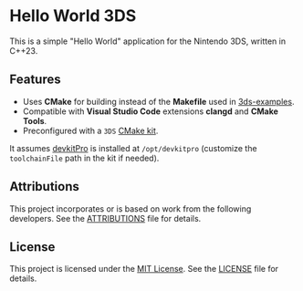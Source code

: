# Hello World 3DS

This is a simple "Hello World" application for the Nintendo 3DS, written in C++23.

## Features

-   Uses **CMake** for building instead of the **Makefile** used in [3ds-examples](https://github.com/devkitPro/3ds-examples/).
-   Compatible with **Visual Studio Code** extensions **clangd** and **CMake Tools**.
-   Preconfigured with a `3DS` [CMake kit](https://github.com/microsoft/vscode-cmake-tools/blob/767662f0302aede88329d008794739840221251b/docs/kits.md#project-kits).

It assumes [devkitPro](https://devkitpro.org/wiki/Getting_Started) is installed at `/opt/devkitpro` (customize the `toolchainFile` path in the kit if needed).

## Attributions

This project incorporates or is based on work from the following developers. See the [ATTRIBUTIONS](ATTRIBUTIONS.md) file for details.

## License

This project is licensed under the [MIT License](https://opensource.org/license/MIT). See the [LICENSE](LICENSE) file for details.
